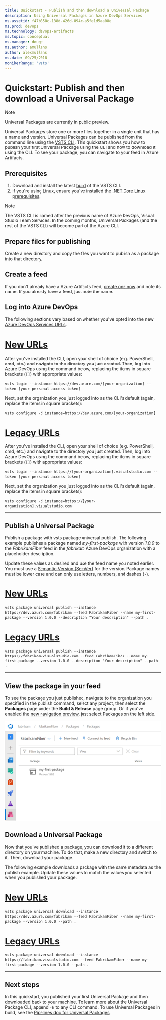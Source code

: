 ```yaml
---
title: Quickstart - Publish and then download a Universal Package
description: Using Universal Packages in Azure DevOps Services
ms.assetid: f47b858c-138d-426d-894c-a5fe1d5aa08e
ms.prod: devops
ms.technology: devops-artifacts
ms.topic: conceptual
ms.manager: douge
ms.author: amullans
author: alexmullans
ms.date: 09/25/2018
monikerRange: 'vsts'
---
```


# Quickstart: Publish and then download a Universal Package

> [!NOTE]
> Universal Packages are currently in public preview.

Universal Packages store one or more files together in a single unit that has a name and version. Universal Packages can be published from the command line using the [VSTS CLI](/cli/vsts/overview?view=vsts-cli-latest). This quickstart shows you how to publish your first Universal Package using the CLI and how to download it using the CLI. To see your package, you can navigate to your feed in Azure Artifacts.

## Prerequisites

1. Download and install the latest [build](/cli/vsts/overview?view=vsts-cli-latest) of the VSTS CLI.
2. If you're using Linux, ensure you've installed the [.NET Core Linux prerequisites](/dotnet/core/linux-prerequisites).

> [!NOTE]
> The VSTS CLI is named after the previous name of Azure DevOps, Visual Studio Team Services. In the coming months, Universal Packages (and the rest of the VSTS CLI) will become part of the Azure CLI.

## Prepare files for publishing

Create a new directory and copy the files you want to publish as a package into that directory.

## Create a feed

If you don't already have a Azure Artifacts feed, [create one now](../feeds/create-feed.md) and note its name. If you already have a feed, just note the name.

## Log into Azure DevOps

The following sections vary based on whether you've opted into the new [Azure DevOps Services URLs](/azure/devops/extend/develop/work-with-urls).

# [New URLs](#tab/azuredevops)

After you've installed the CLI, open your shell of choice (e.g. PowerShell, cmd, etc.) and navigate to the directory you just created. Then, log into Azure DevOps using the command below, replacing the items in square brackets (`[]`) with appropriate values:

```vstscli-interactive
vsts login --instance https://dev.azure.com/[your-organization] --token [your personal access token]
```

Next, set the organization you just logged into as the CLI's default (again, replace the items in square brackets):

```vstscli-interactive
vsts configure -d instance=https://dev.azure.com/[your-organization]
```

#  [Legacy URLs](#tab/vsts)

After you've installed the CLI, open your shell of choice (e.g. PowerShell, cmd, etc.) and navigate to the directory you just created. Then, log into Azure DevOps using the command below, replacing the items in square brackets (`[]`) with appropriate values:

```vstscli-interactive
vsts login --instance https://[your-organization].visualstudio.com --token [your personal access token]
```

Next, set the organization you just logged into as the CLI's default (again, replace the items in square brackets):

```vstscli-interactive
vsts configure -d instance=https://[your-organization].visualstudio.com
```

---

## Publish a Universal Package

Publish a package with vsts package universal publish. The following example publishes a package named *my-first-package* with version *1.0.0* to the *FabrikamFiber* feed in the *fabrikam* Azure DevOps organization with a placeholder description.

Update these values as desired and use the feed name you noted earlier. You must use a [Semantic Version (SemVer)](https://semver.org) for the version. Package names must be lower case and can only use letters, numbers, and dashes (`-`).

# [New URLs](#tab/azuredevops)

```vstscli-interactive
vsts package universal publish --instance https://dev.azure.com/fabrikam --feed FabrikamFiber --name my-first-package --version 1.0.0 --description "Your description" --path .
```

#  [Legacy URLs](#tab/vsts)

```vstscli-interactive
vsts package universal publish --instance https://fabrikam.visualstudio.com --feed FabrikamFiber --name my-first-package --version 1.0.0 --description "Your description" --path .
```

---

## View the package in your feed

To see the package you just published, navigate to the organization you specified in the publish command, select any project, then select the **Packages** page under the **Build & Release** page group. Or, if you've enabled the [new navigation preview](https://blogs.msdn.microsoft.com/devops/2018/06/19/new-navigation/), just select Packages on the left side.

![Universal Package listing in a sample feed](_img/universal-in-feed.png)

## Download a Universal Package

Now that you've published a package, you can download it to a different directory on your machine. To do that, make a new directory and switch to it. Then, download your package.

The following example downloads a package with the same metadata as the publish example. Update these values to match the values you selected when you published your package.

# [New URLs](#tab/azuredevops)

```vstscli-interactive
vsts package universal download --instance https://dev.azure.com/fabrikam --feed FabrikamFiber --name my-first-package --version 1.0.0 --path .
```

#  [Legacy URLs](#tab/vsts)

```vstscli-interactive
vsts package universal download --instance https://fabrikam.visualstudio.com --feed FabrikamFiber --name my-first-package --version 1.0.0 --path .
```

---

## Next steps

In this quickstart, you published your first Universal Package and then downloaded back to your machine. To learn more about the Universal Package CLI, append `-h` to any CLI command. To use Universal Packages in build, see the [Pipelines doc for Universal Packages](../../pipelines/targets/universal-packages.md)
